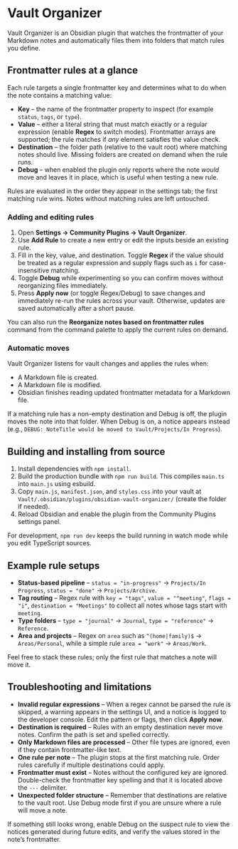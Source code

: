 # Vault Organizer

Vault Organizer is an Obsidian plugin that watches the frontmatter of your Markdown notes and automatically files them into folders that match rules you define.

## Frontmatter rules at a glance

Each rule targets a single frontmatter key and determines what to do when the note contains a matching value:

- **Key** – the name of the frontmatter property to inspect (for example `status`, `tags`, or `type`).
- **Value** – either a literal string that must match exactly or a regular expression (enable **Regex** to switch modes). Frontmatter arrays are supported; the rule matches if *any* element satisfies the value check.
- **Destination** – the folder path (relative to the vault root) where matching notes should live. Missing folders are created on demand when the rule runs.
- **Debug** – when enabled the plugin only reports where the note *would* move and leaves it in place, which is useful when testing a new rule.

Rules are evaluated in the order they appear in the settings tab; the first matching rule wins. Notes without matching rules are left untouched.

### Adding and editing rules

1. Open **Settings → Community Plugins → Vault Organizer**.
2. Use **Add Rule** to create a new entry or edit the inputs beside an existing rule.
3. Fill in the key, value, and destination. Toggle **Regex** if the value should be treated as a regular expression and supply flags such as `i` for case-insensitive matching.
4. Toggle **Debug** while experimenting so you can confirm moves without reorganizing files immediately.
5. Press **Apply now** (or toggle Regex/Debug) to save changes and immediately re-run the rules across your vault. Otherwise, updates are saved automatically after a short pause.

You can also run the **Reorganize notes based on frontmatter rules** command from the command palette to apply the current rules on demand.

### Automatic moves

Vault Organizer listens for vault changes and applies the rules when:

- A Markdown file is created.
- A Markdown file is modified.
- Obsidian finishes reading updated frontmatter metadata for a Markdown file.

If a matching rule has a non-empty destination and Debug is off, the plugin moves the note into that folder. When Debug is on, a notice appears instead (e.g., `DEBUG: NoteTitle would be moved to Vault/Projects/In Progress`).

## Building and installing from source

1. Install dependencies with `npm install`.
2. Build the production bundle with `npm run build`. This compiles `main.ts` into `main.js` using esbuild.
3. Copy `main.js`, `manifest.json`, and `styles.css` into your vault at `Vault/.obsidian/plugins/obsidian-vault-organizer/` (create the folder if needed).
4. Reload Obsidian and enable the plugin from the Community Plugins settings panel.

For development, `npm run dev` keeps the build running in watch mode while you edit TypeScript sources.

## Example rule setups

- **Status-based pipeline** – `status = "in-progress"` → `Projects/In Progress`, `status = "done"` → `Projects/Archive`.
- **Tag routing** – Regex rule with `key = "tags"`, `value = "^meeting"`, `flags = "i"`, `destination = "Meetings"` to collect all notes whose tags start with `meeting`.
- **Type folders** – `type = "journal"` → `Journal`, `type = "reference"` → `Reference`.
- **Area and projects** – Regex on `area` such as `^(home|family)$` → `Areas/Personal`, while a simple rule `area = "work"` → `Areas/Work`.

Feel free to stack these rules; only the first rule that matches a note will move it.

## Troubleshooting and limitations

- **Invalid regular expressions** – When a regex cannot be parsed the rule is skipped, a warning appears in the settings UI, and a notice is logged to the developer console. Edit the pattern or flags, then click **Apply now**.
- **Destination is required** – Rules with an empty destination never move notes. Confirm the path is set and spelled correctly.
- **Only Markdown files are processed** – Other file types are ignored, even if they contain frontmatter-like text.
- **One rule per note** – The plugin stops at the first matching rule. Order rules carefully if multiple destinations could apply.
- **Frontmatter must exist** – Notes without the configured key are ignored. Double-check the frontmatter key spelling and that it is located above the `---` delimiter.
- **Unexpected folder structure** – Remember that destinations are relative to the vault root. Use Debug mode first if you are unsure where a rule will move a note.

If something still looks wrong, enable Debug on the suspect rule to view the notices generated during future edits, and verify the values stored in the note’s frontmatter.

